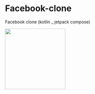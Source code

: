 # Facebook-clone
Facebook clone (kotlin _ jetpack compose)

<div align="center">
  <div style="display: flex;">
<img src="https://i.ibb.co/fX1j5TD/fcbe7df7-e0c4-4ba3-9b9b-7894af80c956.jpg" width="200dp"/>

</div>
</div>
